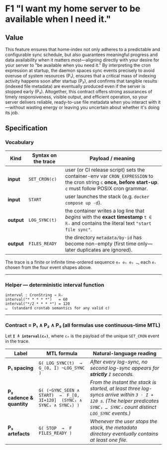 # F1 "I want my home server to be available when I need it."

## Value

This feature ensures that home-index not only adheres to a predictable and configurable sync schedule, but also guarantees meaningful progress and data availability when it matters most—aligning directly with your desire for your server to "be available when you need it." By interpreting the cron expression at startup, the daemon spaces sync events precisely to avoid overuse of system resources (P₁), ensures that a critical mass of indexing activity happens soon after startup (P₂), and confirms that tangible results (indexed file metadata) are eventually produced even if the server is stopped early (P₃). Altogether, this contract offers strong assurances of timely responsiveness, visible output, and efficient operation, so your server delivers reliable, ready-to-use file metadata when you interact with it—without wasting energy or leaving you uncertain about whether it's doing its job.

## Specification

### Vocabulary

| Kind       | Syntax on the trace | Payload / meaning                                                                                                                                              |
| ---------- | ------------------- | -------------------------------------------------------------------------------------------------------------------------------------------------------------- |
| **input**  | `SET_CRON(c)`       | user (or CI release script) sets the container-env var `CRON_EXPRESSION` to the cron string `c` **once, before start-up**. `c` must follow POSIX cron grammar. |
| **input**  | `START`             | user launches the stack (e.g. `docker compose up -d`).                                                                                                         |
| **output** | `LOG_SYNC(t)`       | the container writes a log line that *begins* with the **exact timestamp** `t ∈ ℝ₊` and contains the literal text `"start file sync"`.                         |
| **output** | `FILES_READY`       | the directory `metadata/by-id` has become non-empty (first time only—later duplicates are ignored).                                                            |

The trace is a finite or infinite time-ordered sequence
`e₀ e₁ e₂ …`, each `eᵢ` chosen from the four event shapes above.

---

### Helper — deterministic interval function

```
interval : CronString → ℝ₊
interval("* * * * *")   = 60
interval("*/2 * * * *") = 120
…  (standard crontab semantics for any valid c)
```

---

### Contract = P₁ ∧ P₂ ∧ P₃   (all formulas use continuous-time MTL)

Let **`I ≜ interval(c₀)`**, where `c₀` is the payload of the unique `SET_CRON`
event in the trace.

| Label                     | MTL formula                                                            | Natural-language reading                                                                                                                                                   |
| ------------------------- | ---------------------------------------------------------------------- | -------------------------------------------------------------------------------------------------------------------------------------------------------------------------- |
| **P₁ spacing**            | `G( LOG_SYNC(t)  →  G_(0, I) ¬LOG_SYNC )`                              | *After every log-sync, no second log-sync appears for **strictly** `I` seconds.*                                                                                           |
| **P₂ cadence & quantity** | `G( (¬SYNC_SEEN ∧ START)  →  F_[0, 3I+120]  (SYNC₁ ∧ SYNC₂ ∧ SYNC₃) )` | *From the instant the stack is started, at least three log-syncs arrive within `3 · I + 120 s`. (The helper predicates `SYNC₁ … SYNC₃` count distinct `LOG_SYNC` events.)* |
| **P₃ artefacts**          | `G( STOP  →  F FILES_READY )`                                          | *Whenever the user stops the stack, the metadata directory eventually contains at least one file.*                                                                         |
